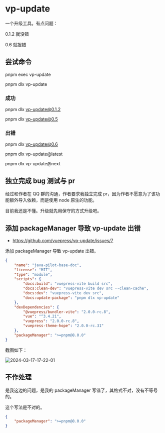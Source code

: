 # vp-update

一个升级工具。有点问题：

0.1.2 就没错

0.6 就报错

## 尝试命令

pnpm exec vp-update

pnpm dlx vp-update

### 成功

pnpm dlx vp-update@0.1.2

pnpm dlx vp-update@0.5

### 出错

pnpm dlx vp-update@0.6

pnpm dlx vp-update@latest

pnpm dlx vp-update@next

## 独立完成 bug 测试与 pr

经过和作者在 QQ 群的沟通，作者要求我独立完成 pr，因为作者不愿意为了该功能额外导入依赖，而是使用 node 原生的功能。

目前我还是不懂。升级就先用保守的方式升级吧。

## 添加 packageManager 导致 vp-update 出错

- https://github.com/vuepress/vp-update/issues/7

添加 packageManager 导致 vp-update 出错。

```json
{
	"name": "java-pilot-base-doc",
	"license": "MIT",
	"type": "module",
	"scripts": {
		"docs:build": "vuepress-vite build src",
		"docs:clean-dev": "vuepress-vite dev src --clean-cache",
		"docs:dev": "vuepress-vite dev src",
		"docs:update-package": "pnpm dlx vp-update"
	},
	"devDependencies": {
		"@vuepress/bundler-vite": "2.0.0-rc.8",
		"vue": "^3.4.21",
		"vuepress": "2.0.0-rc.8",
		"vuepress-theme-hope": "2.0.0-rc.31"
	},
	"packageManager": ">=pnpm@8.0.0"
}
```

截图如下：

![2024-03-17-17-22-01](https://gh-img-store.ruan-cat.com/img/2024-03-17-17-22-01.png)

## 不作处理

是我这边的问题，是我的 packageManager 写错了，其格式不对，没有不等号的。

这个写法是不对的。

```json
{
	"packageManager": ">=pnpm@8.0.0"
}
```
